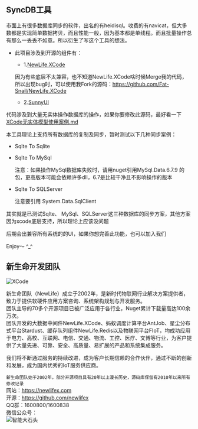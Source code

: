 ## SyncDB工具

市面上有很多数据库同步的软件，出名的有heidisql。收费的有navicat，但大多数都是实现简单数据拷贝，而且性能一般，因为基本都是单线程。而且批量操作总有那么一丢丢不如意。所以衍生了写这个工具的想法。

- 此项目涉及到开源的组件有：
  - 1.[NewLife.XCode](https://github.com/NewLifeX/NewLife.XCode)
  
  因为有些底层不太兼容，也不知道NewLife.XCode啥时候Merge我的代码，所以出现bug时，可以使用我Fork的源码：https://github.com/Fat-Snail/NewLife.XCode

  - 2.[SunnyUI](https://github.com/yhuse/SunnyUI)

代码涉及到大量无实体操作数据库的操作，如果你要修改此源码，最好看一下
[XCode无实体模型使用案例.md](https://github.com/Fat-Snail/X-Mod/blob/main/XCode%E6%97%A0%E5%AE%9E%E4%BD%93%E6%A8%A1%E5%9E%8B%E4%BD%BF%E7%94%A8%E6%A1%88%E4%BE%8B.md)



本工具理论上支持所有数据库的复制及同步，暂时测试以下几种同步案例：

- Sqlte To Sqlite
- Sqlte To MySql
  
  注意：如果操作MySql数据库失败时，请用nuget引用MySql.Data.6.7.9 的包，更高版本可能会依赖许多dll，6.7是比较干净且不影响操作的版本
- Sqlte To SQLServer
  
  注意要引用 System.Data.SqlClient

其实就是已测试Sqlte、 MySql、SQLServer这三种数据库的同步方案，其他方案因为xcode底层支持，所以理论上应该没问题

后期会出兼容所有系统的的UI，如果你想完善此功能，也可以加入我们


Enjoy～  ^_^

## 新生命开发团队
![XCode](https://newlifex.com/logo.png)  

新生命团队（NewLife）成立于2002年，是新时代物联网行业解决方案提供者，致力于提供软硬件应用方案咨询、系统架构规划与开发服务。  
团队主导的70多个开源项目已被广泛应用于各行业，Nuget累计下载量高达100余万次。  
团队开发的大数据中间件NewLife.XCode、蚂蚁调度计算平台AntJob、星尘分布式平台Stardust、缓存队列组件NewLife.Redis以及物联网平台FIoT，均成功应用于电力、高校、互联网、电信、交通、物流、工控、医疗、文博等行业，为客户提供了大量先进、可靠、安全、高质量、易扩展的产品和系统集成服务。  

我们将不断通过服务的持续改进，成为客户长期信赖的合作伙伴，通过不断的创新和发展，成为国内优秀的IoT服务供应商。  

`新生命团队始于2002年，部分开源项目具有20年以上漫长历史，源码库保留有2010年以来所有修改记录`  
网站：https://newlifex.com  
开源：https://github.com/newlifex  
QQ群：1600800/1600838  
微信公众号：  
![智能大石头](https://newlifex.com/stone.jpg)